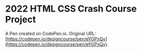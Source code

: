 # 2022 HTML CSS Crash Course Project

A Pen created on CodePen.io. Original URL: [https://codepen.io/designcourse/pen/eYGPxQv](https://codepen.io/designcourse/pen/eYGPxQv).


